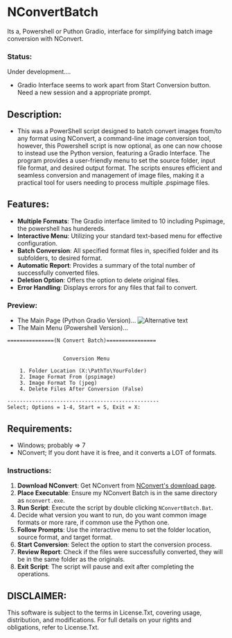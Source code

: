 # NConvertBatch
Its a, Powershell or Puthon Gradio, interface for simplifying batch image conversion with NConvert.

### Status:
Under development....
- Gradio Interface seems to work apart from Start Conversion button. Need a new session and a appropriate prompt.

## Description:
- This was a PowerShell script designed to batch convert images from/to any format using NConvert, a command-line image conversion tool, however, this Powershell script is now optional, as one can now choose to instead use the Python version, featuring a Gradio Interface. The program provides a user-friendly menu to set the source folder, input file format, and desired output format. The scripts ensures efficient and seamless conversion and management of image files, making it a practical tool for users needing to process multiple .pspimage files. 

## Features:
- **Multiple Formats**: The Gradio interface limited to 10 including Pspimage, the powershell has hundereds. 
- **Interactive Menu**: Utilizing your standard text-based menu for effective configuration.
- **Batch Conversion**: All specified format files in, specified folder and its subfolders, to desired format.
- **Automatic Report**: Provides a summary of the total number of successfully converted files.
- **Deletion Option**: Offers the option to delete original files.
- **Error Handling**: Displays errors for any files that fail to convert.

### Preview:
- The Main Page (Python Gradio Version)...
![Alternative text](https://github.com/wiseman-timelord/NConvertBatch/blob/main/media/MainPage.jpg)
- The Main Menu (Powershell Version)...
```
===============(N Convert Batch)================


                  Conversion Menu

    1. Folder Location (X:\PathTo\YourFolder)
    2. Image Format From (pspimage)
    3. Image Format To (jpeg)
    4. Delete Files After Conversion (False)

-------------------------------------------------
Select; Options = 1-4, Start = S, Exit = X:

```

## Requirements:
- Windows; probably => 7
- NConvert; If you dont have it is free, and it converts a LOT of formats.

### Instructions:
1. **Download NConvert**: Get NConvert from [NConvert's download page](https://www.xnview.com/en/nconvert/#downloads).
2. **Place Executable**: Ensure my NConvert Batch is in the same directory as `nconvert.exe`.
3. **Run Script**: Execute the script by double clicking `NConvertBatch.Bat`.
4. Decide what version you want to run, do you want common image formats or more rare, if common use the Python one.
4. **Follow Prompts**: Use the interactive menu to set the folder location, source format, and target format.
5. **Start Conversion**: Select the option to start the conversion process.
6. **Review Report**: Check if the files were successfully converted, they will be in the same folder as the originals.
7. **Exit Script**: The script will pause and exit after completing the operations.

## DISCLAIMER:
This software is subject to the terms in License.Txt, covering usage, distribution, and modifications. For full details on your rights and obligations, refer to License.Txt.
